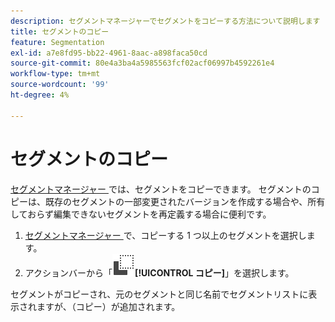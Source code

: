 ```yaml
---
description: セグメントマネージャーでセグメントをコピーする方法について説明します
title: セグメントのコピー
feature: Segmentation
exl-id: a7e8fd95-bb22-4961-8aac-a898faca50cd
source-git-commit: 80e4a3ba4a5985563fcf02acf06997b4592261e4
workflow-type: tm+mt
source-wordcount: '99'
ht-degree: 4%

---
```


# セグメントのコピー

[ セグメントマネージャー ](seg-manage.md) では、セグメントをコピーできます。 セグメントのコピーは、既存のセグメントの一部変更されたバージョンを作成する場合や、所有しておらず編集できないセグメントを再定義する場合に便利です。

1. [ セグメントマネージャー ](seg-manage.md) で、コピーする 1 つ以上のセグメントを選択します。
1. アクションバーから「![ コピー ](/help/assets/icons/Copy.svg)**[!UICONTROL コピー]**」を選択します。

セグメントがコピーされ、元のセグメントと同じ名前でセグメントリストに表示されますが、（コピー）が追加されます。
